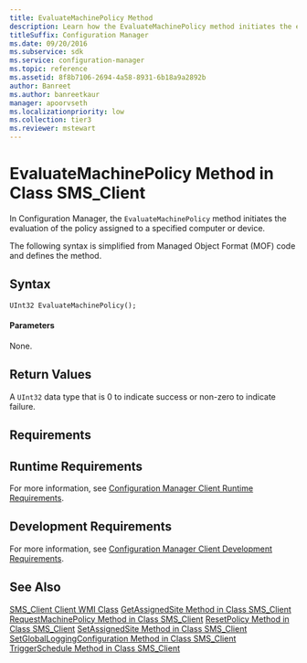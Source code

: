 ```yaml
---
title: EvaluateMachinePolicy Method
description: Learn how the EvaluateMachinePolicy method initiates the evaluation of the policy assigned to a specified computer or device.
titleSuffix: Configuration Manager
ms.date: 09/20/2016
ms.subservice: sdk
ms.service: configuration-manager
ms.topic: reference
ms.assetid: 8f8b7106-2694-4a58-8931-6b18a9a2892b
author: Banreet
ms.author: banreetkaur
manager: apoorvseth
ms.localizationpriority: low
ms.collection: tier3
ms.reviewer: mstewart
---
```

# EvaluateMachinePolicy Method in Class SMS_Client
In Configuration Manager, the `EvaluateMachinePolicy` method initiates the evaluation of the policy assigned to a specified computer or device.

 The following syntax is simplified from Managed Object Format (MOF) code and defines the method.

## Syntax

```
UInt32 EvaluateMachinePolicy();
```

#### Parameters
 None.

## Return Values
 A `UInt32` data type that is 0 to indicate success or non-zero to indicate failure.

## Requirements

## Runtime Requirements
 For more information, see [Configuration Manager Client Runtime Requirements](../../../../../develop/core/reqs/client-runtime-requirements.md).

## Development Requirements
 For more information, see [Configuration Manager Client Development Requirements](../../../../../develop/core/reqs/client-development-requirements.md).

## See Also
 [SMS_Client Client WMI Class](../../../../../develop/reference/core/clients/client-classes/sms_client-client-wmi-class.md)
 [GetAssignedSite Method in Class SMS_Client](../../../../../develop/reference/core/clients/client-classes/getassignedsite-method-in-class-sms_client.md)
 [RequestMachinePolicy Method in Class SMS_Client](../../../../../develop/reference/core/clients/client-classes/requestmachinepolicy-method-in-class-sms_client.md)
 [ResetPolicy Method in Class SMS_Client](../../../../../develop/reference/core/clients/client-classes/resetpolicy-method-in-class-sms_client.md)
 [SetAssignedSite Method in Class SMS_Client](../../../../../develop/reference/core/clients/client-classes/setassignedsite-method-in-class-sms_client.md)
 [SetGlobalLoggingConfiguration Method in Class SMS_Client](../../../../../develop/reference/core/clients/client-classes/setgloballoggingconfiguration-method-in-class-sms_client.md)
 [TriggerSchedule Method in Class SMS_Client](../../../../../develop/reference/core/clients/client-classes/triggerschedule-method-in-class-sms_client.md)
